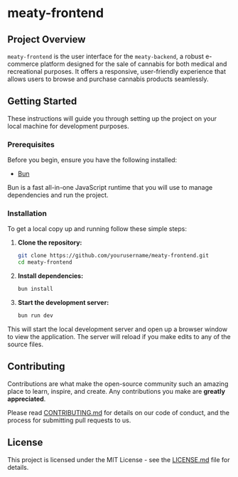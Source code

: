 # meaty-frontend

## Project Overview

`meaty-frontend` is the user interface for the `meaty-backend`, a robust e-commerce platform designed for the sale of cannabis for both medical and recreational purposes. It offers a responsive, user-friendly experience that allows users to browse and purchase cannabis products seamlessly.

## Getting Started

These instructions will guide you through setting up the project on your local machine for development purposes.

### Prerequisites

Before you begin, ensure you have the following installed:
- [Bun](https://bun.sh/)

Bun is a fast all-in-one JavaScript runtime that you will use to manage dependencies and run the project.

### Installation

To get a local copy up and running follow these simple steps:

1. **Clone the repository:**
   ```bash
   git clone https://github.com/yourusername/meaty-frontend.git
   cd meaty-frontend
   ```

2. **Install dependencies:**
   ```bash
   bun install
   ```

3. **Start the development server:**
   ```bash
   bun run dev
   ```

This will start the local development server and open up a browser window to view the application. The server will reload if you make edits to any of the source files.

## Contributing

Contributions are what make the open-source community such an amazing place to learn, inspire, and create. Any contributions you make are **greatly appreciated**.

Please read [CONTRIBUTING.md](CONTRIBUTING.md) for details on our code of conduct, and the process for submitting pull requests to us.

## License

This project is licensed under the MIT License - see the [LICENSE.md](LICENSE.md) file for details.
